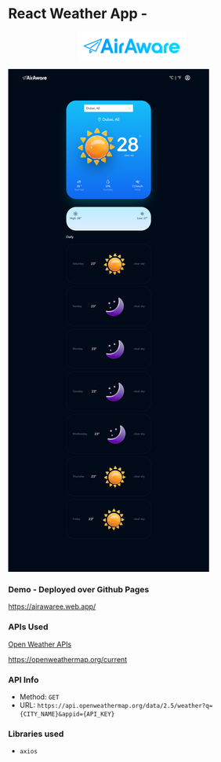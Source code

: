 # React Weather App - 

<p align="center">
    <img width="220"  src="src/assets/images/logo.png">
</p>

![Screenshot](src/assets/images/localhost_3000_.png)


### Demo - Deployed over Github Pages 
https://airawaree.web.app/


### APIs Used
[Open Weather APIs](https://openweathermap.org/)

https://openweathermap.org/current

### API Info
* Method: `GET`
* URL: `https://api.openweathermap.org/data/2.5/weather?q={CITY_NAME}&appid={API_KEY}`


### Libraries used
* `axios`


